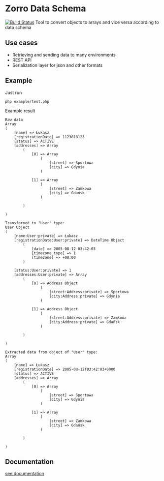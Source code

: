 # Zorro Data Schema

[![Build Status](https://travis-ci.org/wookieb/zorro-data-schema.png?branch=master)](https://travis-ci.org/wookieb/zorro-data-schema)
Tool to convert objects to arrays and vice versa according to data schema

## Use cases
* Retrieving and sending data to many environments
* REST API
* Serialization layer for json and other formats

## Example

Just run
```
php example/test.php
```

Example result
```
Raw data
Array
(
    [name] => Łukasz
    [registrationDate] => 1123818123
    [status] => ACTIVE
    [addresses] => Array
        (
            [0] => Array
                (
                    [street] => Sportowa
                    [city] => Gdynia
                )

            [1] => Array
                (
                    [street] => Zamkowa
                    [city] => Gdańsk
                )

        )

)

Transformed to "User" type:
User Object
(
    [name:User:private] => Łukasz
    [registrationDate:User:private] => DateTime Object
        (
            [date] => 2005-08-12 03:42:03
            [timezone_type] => 1
            [timezone] => +00:00
        )

    [status:User:private] => 1
    [addresses:User:private] => Array
        (
            [0] => Address Object
                (
                    [street:Address:private] => Sportowa
                    [city:Address:private] => Gdynia
                )

            [1] => Address Object
                (
                    [street:Address:private] => Zamkowa
                    [city:Address:private] => Gdańsk
                )

        )

)

Extracted data from object of "User" type:
Array
(
    [name] => Łukasz
    [registrationDate] => 2005-08-12T03:42:03+0000
    [status] => ACTIVE
    [addresses] => Array
        (
            [0] => Array
                (
                    [street] => Sportowa
                    [city] => Gdynia
                )

            [1] => Array
                (
                    [street] => Zamkowa
                    [city] => Gdańsk
                )

        )

)
```

## Documentation
[see documentation](docs/getting_started.md)

